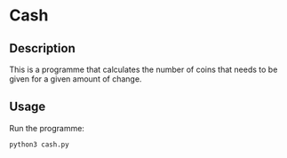 # Cash

## Description

This is a programme that calculates the number of coins that needs to be given for a given amount of change.

## Usage

Run the programme:

```
python3 cash.py
```
